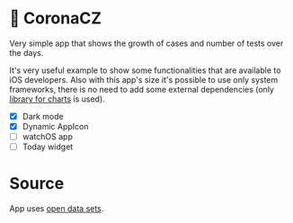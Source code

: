 # 🦠 CoronaCZ

Very simple app that shows the growth of cases and number of tests over the days.

It's very useful example to show some functionalities that are available to iOS developers. Also with this app's size it's possible to use only system frameworks, there is no need to add some external dependencies (only [library for charts](https://github.com/nhatminh12369/BarChart) is used).

- [x] Dark mode
- [x] Dynamic AppIcon
- [ ] watchOS app
- [ ] Today widget

# Source

App uses [open data sets](https://onemocneni-aktualne.mzcr.cz/api/v1/covid-19).
